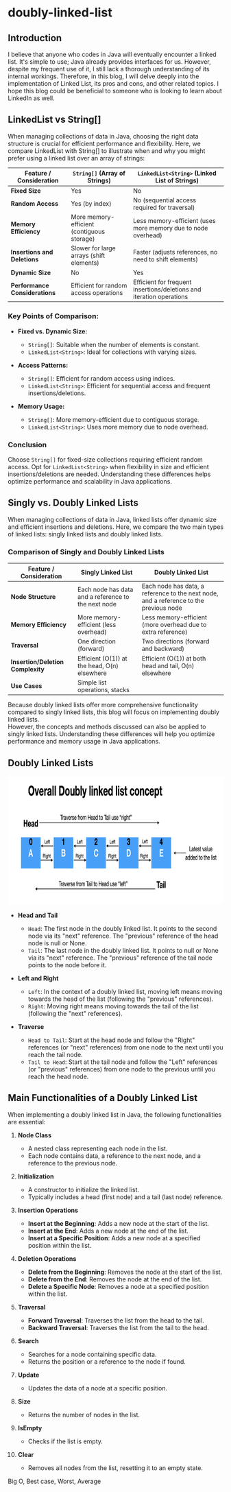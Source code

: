 # doubly-linked-list
## Introduction
I believe that anyone who codes in Java will eventually encounter a linked list. It's simple to use; Java already provides interfaces for us. However, despite my frequent use of it, I still lack a thorough understanding of its internal workings. Therefore, in this blog, I will delve deeply into the implementation of Linked List, its pros and cons, and other related topics. I hope this blog could be beneficial to someone who is looking to learn about LinkedIn as well.


## LinkedList vs String[]
When managing collections of data in Java, choosing the right data structure is crucial for efficient performance and flexibility. Here, we compare LinkedList<String> with String[] to illustrate when and why you might prefer using a linked list over an array of strings:

| Feature / Consideration     | `String[]` (Array of Strings)                 | `LinkedList<String>` (Linked List of Strings)                           |
|-----------------------------|-----------------------------------------------|-------------------------------------------------------------------------|
| **Fixed Size**              | Yes                                           | No                                                                      |
| **Random Access**           | Yes (by index)                                | No (sequential access required for traversal)                           |
| **Memory Efficiency**       | More memory-efficient (contiguous storage)    | Less memory-efficient (uses more memory due to node overhead)           |
| **Insertions and Deletions**| Slower for large arrays (shift elements)      | Faster (adjusts references, no need to shift elements)                  |
| **Dynamic Size**            | No                                            | Yes                                                                     |
| **Performance Considerations** | Efficient for random access operations     | Efficient for frequent insertions/deletions and iteration operations     |

### Key Points of Comparison:

- **Fixed vs. Dynamic Size:**
  - `String[]`: Suitable when the number of elements is constant.
  - `LinkedList<String>`: Ideal for collections with varying sizes.

- **Access Patterns:**
  - `String[]`: Efficient for random access using indices.
  - `LinkedList<String>`: Efficient for sequential access and frequent insertions/deletions.

- **Memory Usage:**
  - `String[]`: More memory-efficient due to contiguous storage.
  - `LinkedList<String>`: Uses more memory due to node overhead.

### Conclusion

Choose `String[]` for fixed-size collections requiring efficient random access. Opt for `LinkedList<String>` when flexibility in size and efficient insertions/deletions are needed. Understanding these differences helps optimize performance and scalability in Java applications.

## Singly vs. Doubly Linked Lists
When managing collections of data in Java, linked lists offer dynamic size and efficient insertions and deletions. Here, we compare the two main types of linked lists: singly linked lists and doubly linked lists.

### Comparison of Singly and Doubly Linked Lists

| Feature / Consideration     | Singly Linked List                               | Doubly Linked List                               |
|-----------------------------|--------------------------------------------------|--------------------------------------------------|
| **Node Structure**          | Each node has data and a reference to the next node | Each node has data, a reference to the next node, and a reference to the previous node |
| **Memory Efficiency**       | More memory-efficient (less overhead)            | Less memory-efficient (more overhead due to extra reference) |
| **Traversal**               | One direction (forward)                          | Two directions (forward and backward)            |
| **Insertion/Deletion Complexity** | Efficient (O(1)) at the head, O(n) elsewhere | Efficient (O(1)) at both head and tail, O(n) elsewhere |
| **Use Cases**               | Simple list operations, stacks   

Because doubly linked lists offer more comprehensive functionality compared to singly linked lists, this blog will focus on implementing doubly linked lists.\
However, the concepts and methods discussed can also be applied to singly linked lists. Understanding these differences will help you optimize performance and memory usage in Java applications.

## Doubly Linked Lists

<p align="center">
  <img src="images/overall-concept.png" alt="image description" width="850" height="300">
</p>

- **Head and Tail**
  - `Head`: The first node in the doubly linked list. It points to the second node via its "next" reference. The "previous" reference of the head node is null or None.
  - `Tail`: The last node in the doubly linked list. It points to null or None via its "next" reference. The "previous" reference of the tail node points to the node before it.

- **Left and Right**
  - `Left`: In the context of a doubly linked list, moving left means moving towards the head of the list (following the "previous" references).
  - `Right`: Moving right means moving towards the tail of the list (following the "next" references).

- **Traverse**
  - `Head to Tail`: Start at the head node and follow the "Right" references (or "next" references) from one node to the next until you reach the tail node.
  - `Tail to Head`: Start at the tail node and follow the "Left" references (or "previous" references) from one node to the previous until you reach the head node.

## Main Functionalities of a Doubly Linked List
When implementing a doubly linked list in Java, the following functionalities are essential:
1. **Node Class**
    - A nested class representing each node in the list.
    - Each node contains data, a reference to the next node, and a reference to the previous node.

2. **Initialization**
    - A constructor to initialize the linked list.
    - Typically includes a head (first node) and a tail (last node) reference.

3. **Insertion Operations**
    - **Insert at the Beginning**: Adds a new node at the start of the list.
    - **Insert at the End**: Adds a new node at the end of the list.
    - **Insert at a Specific Position**: Adds a new node at a specified position within the list.

4. **Deletion Operations**
    - **Delete from the Beginning**: Removes the node at the start of the list.
    - **Delete from the End**: Removes the node at the end of the list.
    - **Delete a Specific Node**: Removes a node at a specified position within the list.

5. **Traversal**
    - **Forward Traversal**: Traverses the list from the head to the tail.
    - **Backward Traversal**: Traverses the list from the tail to the head.

6. **Search**
    - Searches for a node containing specific data.
    - Returns the position or a reference to the node if found.

7. **Update**
    - Updates the data of a node at a specific position.

8. **Size**
    - Returns the number of nodes in the list.

9. **IsEmpty**
    - Checks if the list is empty.

10. **Clear**
    - Removes all nodes from the list, resetting it to an empty state.



Big O, Best case, Worst, Average
